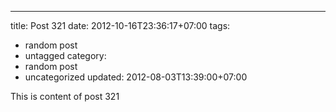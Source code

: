 ---
title: Post 321
date: 2012-10-16T23:36:17+07:00
tags:
  - random post
  - untagged
category:
  - random post
  - uncategorized
updated: 2012-08-03T13:39:00+07:00

This is content of post 321